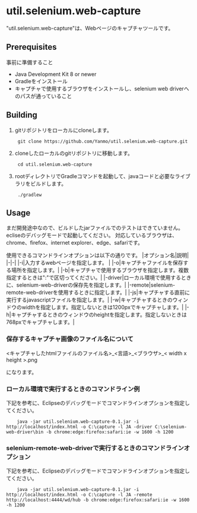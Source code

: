 # util.selenium.web-capture
"util.selenium.web-capture"は、Webページのキャプチャツールです。
## Prerequisites
事前に準備すること
* Java Development Kit 8 or newer
* Gradleをインストール
* キャプチャで使用するブラウザをインストールし、selenium web driverへのパスが通っていること

## Building
1. gitリポジトリをローカルにcloneします。

        git clone https://github.com/Yanmo/util.selenium.web-capture.git

1. cloneしたローカルのgitリポジトリに移動します。

        cd util.selenium.web-capture

1. rootディレクトリでGradleコマンドを起動して、javaコードと必要なライブラリをビルドします。

        ./gradlew

## Usage
まだ開発途中なので、ビルドしたjarファイルでのテストはできていません。ecliseのデバッグモードで起動してください。
対応しているブラウザは、chrome、firefox、internet explorer、edge、safariです。

使用できるコマンドラインオプションは以下の通りです。
|オプション名|説明|
|-|-|
|-i|入力するwebページを指定します。 |
|-o|キャプチャファイルを保存する場所を指定します。|
|-b|キャプチャで使用するブラウザを指定します。複数指定するときは":"で区切ってください。|
|-driver|ローカル環境で使用するときに、selenium-web-driverの保存先を指定します。|
|-remote|selenium-remote-web-driverを使用するときに指定します。|
|-js|キャプチャする直前に実行するjavascriptファイルを指定します。|
|-w|キャプチャするときのウィンドウのwidthを指定します。指定しないときは1200pxでキャプチャします。|
|-h|キャプチャするときのウィンドウのheightを指定します。指定しないときは768pxでキャプチャします。|

### 保存するキャプチャ画像のファイル名について
<キャプチャしたhtmlファイルのファイル名>\_<言語>\_<ブラウザ>\_< width x height >.png

になります。

### ローカル環境で実行するときのコマンドライン例
下記を参考に、Eclipseのデバッグモードでコマンドラインオプションを指定してください。

        java -jar util.selenium.web-capture-0.1.jar -i http://localhost/index.html -o C:\capture -l JA -driver C:\selenium-web-driver\bin -b chrome:edge:firefox:safari:ie -w 1600 -h 1200

### selenium-remote-web-driverで実行するときのコマンドラインオプション
下記を参考に、Eclipseのデバッグモードでコマンドラインオプションを指定してください。

        java -jar util.selenium.web-capture-0.1.jar -i http://localhost/index.html -o C:\capture -l JA -remote http://localhost:4444/wd/hub -b chrome:edge:firefox:safari:ie -w 1600 -h 1200
